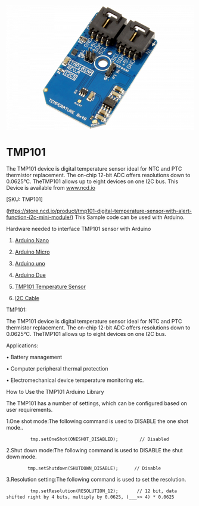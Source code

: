 [![TMP101](TMP101NA_I2C.png)](https://store.ncd.io/product/tmp101-digital-temperature-sensor-with-alert-function-i2c-mini-module/)

# TMP101

The TMP101 device is digital temperature sensor ideal for NTC and PTC thermistor replacement. The on-chip 12-bit ADC offers resolutions down to 0.0625°C. TheTMP101 allows up to eight devices on one I2C bus. 
This Device is available from www.ncd.io 

[SKU: TMP101]

(https://store.ncd.io/product/tmp101-digital-temperature-sensor-with-alert-function-i2c-mini-module/)
This Sample code can be used with Arduino.

Hardware needed to interface TMP101 sensor with Arduino

1. <a href="https://store.ncd.io/product/i2c-shield-for-arduino-nano/">Arduino Nano</a>

2. <a href="https://store.ncd.io/product/i2c-shield-for-arduino-micro-with-i2c-expansion-port/">Arduino Micro</a>

3. <a href="https://store.ncd.io/product/i2c-shield-for-arduino-uno/">Arduino uno</a>

4. <a href="https://store.ncd.io/product/dual-i2c-shield-for-arduino-due-with-modular-communications-interface/">Arduino Due</a>

5. <a href="https://store.ncd.io/product/tmp101-digital-temperature-sensor-with-alert-function-i2c-mini-module/">TMP101 Temperature Sensor</a>

6. <a href="https://store.ncd.io/product/i%C2%B2c-cable/">I2C Cable</a>

TMP101:

The TMP101 device is digital temperature sensor ideal for NTC and PTC thermistor replacement. The on-chip 12-bit ADC offers resolutions down to 0.0625°C. TheTMP101 allows up to eight devices on one I2C bus. 

Applications:

• Battery management

• Computer peripheral thermal protection

• Electromechanical device temperature monitoring etc.

How to Use the TMP101 Arduino Library

The TMP101 has a number of settings, which can be configured based on user requirements.
          
1.One shot mode:The following command is used to DISABLE the one shot mode..

             tmp.setOneShot(ONESHOT_DISABLED);        // Disabled
            
2.Shut down mode:The following command is used to DISABLE the shut down mode.

            tmp.setShutdown(SHUTDOWN_DISABLE);      // Disable
            
3.Resolution setting:The following command is used to set the resolution.

             tmp.setResolution(RESOLUTION_12);       // 12 bit, data shifted right by 4 bits, multiply by 0.0625, (___>> 4) * 0.0625
           
